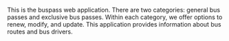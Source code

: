 This is the buspass web application. There are two categories: general bus passes and exclusive bus passes. Within each category, we offer options to renew, modify, and update.
This application provides information about bus routes and bus drivers.

